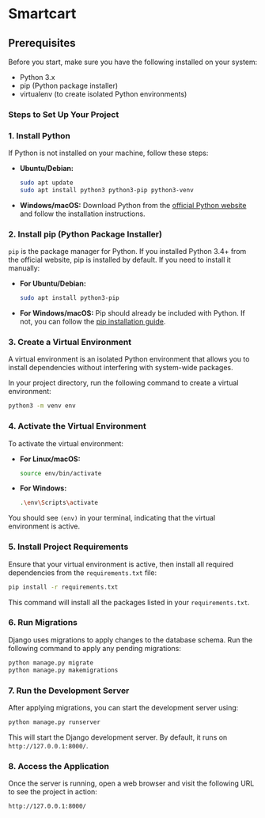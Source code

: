 # Smartcart

## Prerequisites

Before you start, make sure you have the following installed on your system:

- Python 3.x
- pip (Python package installer)
- virtualenv (to create isolated Python environments)

### Steps to Set Up Your Project

### 1. **Install Python**

If Python is not installed on your machine, follow these steps:

- **Ubuntu/Debian:**
  ```bash
  sudo apt update
  sudo apt install python3 python3-pip python3-venv
  ```

- **Windows/macOS:**
  Download Python from the [official Python website](https://www.python.org/downloads/) and follow the installation instructions.

### 2. **Install pip (Python Package Installer)**

`pip` is the package manager for Python. If you installed Python 3.4+ from the official website, pip is installed by default. If you need to install it manually:

- **For Ubuntu/Debian:**
  ```bash
  sudo apt install python3-pip
  ```

- **For Windows/macOS:**
  Pip should already be included with Python. If not, you can follow the [pip installation guide](https://pip.pypa.io/en/stable/installation/).

### 3. **Create a Virtual Environment**

A virtual environment is an isolated Python environment that allows you to install dependencies without interfering with system-wide packages.

In your project directory, run the following command to create a virtual environment:

```bash
python3 -m venv env
```

### 4. **Activate the Virtual Environment**

To activate the virtual environment:

- **For Linux/macOS:**
  ```bash
  source env/bin/activate
  ```

- **For Windows:**
  ```bash
  .\env\Scripts\activate
  ```

You should see `(env)` in your terminal, indicating that the virtual environment is active.

### 5. **Install Project Requirements**

Ensure that your virtual environment is active, then install all required dependencies from the `requirements.txt` file:

```bash
pip install -r requirements.txt
```

This command will install all the packages listed in your `requirements.txt`.

### 6. **Run Migrations**

Django uses migrations to apply changes to the database schema. Run the following command to apply any pending migrations:

```bash
python manage.py migrate
python manage.py makemigrations
```

### 7. **Run the Development Server**

After applying migrations, you can start the development server using:

```bash
python manage.py runserver
```

This will start the Django development server. By default, it runs on `http://127.0.0.1:8000/`.

### 8. **Access the Application**

Once the server is running, open a web browser and visit the following URL to see the project in action:

```
http://127.0.0.1:8000/
```
